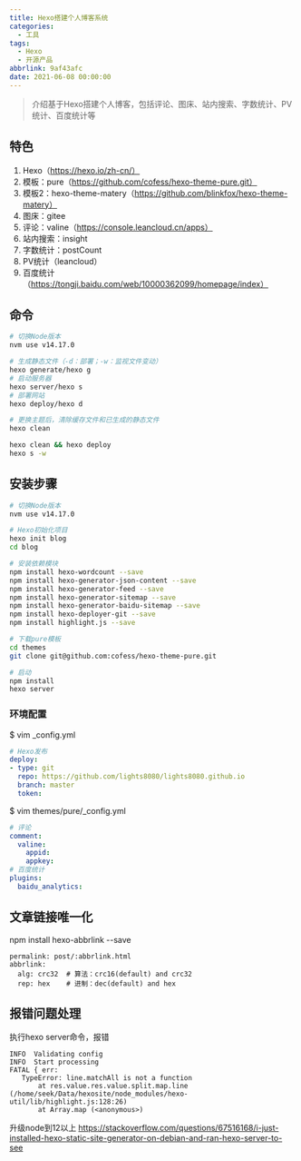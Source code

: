 ```yaml
---
title: Hexo搭建个人博客系统
categories:
  - 工具
tags:
  - Hexo
  - 开源产品
abbrlink: 9af43afc
date: 2021-06-08 00:00:00
---
```


> 介绍基于Hexo搭建个人博客，包括评论、图床、站内搜索、字数统计、PV统计、百度统计等

<!-- more -->

## 特色
1. Hexo（https://hexo.io/zh-cn/）
2. 模板：pure（https://github.com/cofess/hexo-theme-pure.git）
3. 模板2：hexo-theme-matery（https://github.com/blinkfox/hexo-theme-matery）
4. 图床：gitee
5. 评论：valine（https://console.leancloud.cn/apps）
6. 站内搜索：insight
7. 字数统计：postCount
8. PV统计（leancloud）
9. 百度统计（https://tongji.baidu.com/web/10000362099/homepage/index）

## 命令
```sh
# 切换Node版本
nvm use v14.17.0

# 生成静态文件（-d：部署；-w：监视文件变动）
hexo generate/hexo g
# 启动服务器
hexo server/hexo s
# 部署网站
hexo deploy/hexo d

# 更换主题后，清除缓存文件和已生成的静态文件
hexo clean

hexo clean && hexo deploy
hexo s -w
```

## 安装步骤
```sh
# 切换Node版本
nvm use v14.17.0

# Hexo初始化项目
hexo init blog
cd blog

# 安装依赖模块
npm install hexo-wordcount --save
npm install hexo-generator-json-content --save
npm install hexo-generator-feed --save
npm install hexo-generator-sitemap --save
npm install hexo-generator-baidu-sitemap --save
npm install hexo-deployer-git --save
npm install highlight.js --save

# 下载pure模板
cd themes
git clone git@github.com:cofess/hexo-theme-pure.git

# 启动
npm install
hexo server
```

### 环境配置

$ vim _config.yml
```yaml
# Hexo发布
deploy:
- type: git
  repo: https://github.com/lights8080/lights8080.github.io
  branch: master
  token: 
```

$ vim themes/pure/_config.yml
```yaml
# 评论
comment:
  valine:
    appid: 
    appkey: 
# 百度统计
plugins:
  baidu_analytics: 
```

## 文章链接唯一化
npm install hexo-abbrlink --save

```
permalink: post/:abbrlink.html
abbrlink:
  alg: crc32  # 算法：crc16(default) and crc32
  rep: hex    # 进制：dec(default) and hex
```

## 报错问题处理
执行hexo server命令，报错
```
INFO  Validating config
INFO  Start processing
FATAL { err:
   TypeError: line.matchAll is not a function
       at res.value.res.value.split.map.line (/home/seek/Data/hexosite/node_modules/hexo-util/lib/highlight.js:128:26)
       at Array.map (<anonymous>)
```

升级node到12以上
https://stackoverflow.com/questions/67516168/i-just-installed-hexo-static-site-generator-on-debian-and-ran-hexo-server-to-see